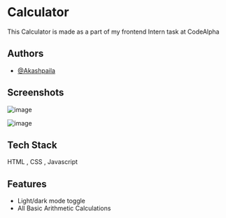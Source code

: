 
# Calculator

This Calculator is made as a part of my frontend Intern task at CodeAlpha 


## Authors

- [@Akashpaila](https://www.github.com/Akashpaila)


## Screenshots

![image](https://github.com/Akashpaila/CodeAlpha_Task_Calculator/assets/93890181/cf68e555-94b0-4c36-a97c-6bbe1ba4b7bc)

![image](https://github.com/Akashpaila/CodeAlpha_Task_Calculator/assets/93890181/c7d1b60b-1ea0-49f6-828f-a53a17ea837b)

## Tech Stack

HTML , CSS , Javascript

## Features

- Light/dark mode toggle
- All Basic Arithmetic Calculations

